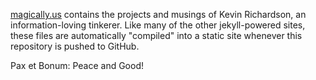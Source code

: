 [magically.us](http://kevin.magically.us) contains the projects and musings of Kevin Richardson, an information-loving tinkerer.  Like many of the other jekyll-powered sites, these files are automatically "compiled" into a static site whenever this repository is pushed to GitHub.

Pax et Bonum: Peace and Good!
